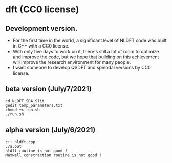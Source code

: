 # dft (CC0 license)

## Development version.
- For the first time in the world, a significant level of NLDFT code was built in C++ with a CC0 license. 
- With only five days to work on it, there's still a lot of room to optimize and improve the code, but we hope that building on this achievement will improve the research environment for many people.
- I want someone to develop QSDFT and spinodal versions by CC0 license.

## beta version (July/7/2021)
	cd NLDFT_SDA_Slit
	gedit temp_parameters.txt
	chmod +x run.sh
	./run.sh

## alpha version (July/6/2021)
	c++ nldft.cpp
	./a.out
	nldft routine is not good !
	Maxwell constraction routine is not good !